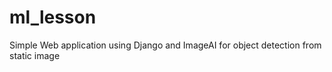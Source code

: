 # ml_lesson

Simple Web application using Django and ImageAI for object detection from static image 
